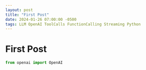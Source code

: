 ```yaml
---
layout: post
title: "First Post"
date: 2024-01-26 07:00:00 -0500
tags: LLM OpenAI ToolCalls FunctionCalling Streaming Python
---
```


# First Post

```python
from openai import OpenAI
```